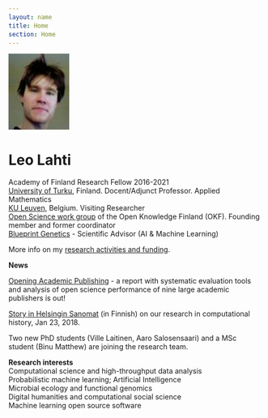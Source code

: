 ```yaml
---
layout: name
title: Home
section: Home
---
```


<img class='inset right' src='images/meitsi2006.jpg' title='Leo Lahti' alt='Photo' width='120px' />

Leo Lahti
=======

Academy of Finland Research Fellow 2016-2021  
[University of Turku](https://www.utu.fi/en/units/sci/units/math/Pages/home.aspx), Finland. Docent/Adjunct Professor. Applied Mathematics  
[KU Leuven](http://www.kuleuven.be/wieiswie/en/unit/50000700), Belgium. Visiting Researcher  
[Open Science work group](http://fi.okfn.org/wg/openscience/) of the
Open Knowledge Finland (OKF). Founding member and former coordinator  
[Blueprint Genetics](https://blueprintgenetics.com/) - Scientific Advisor (AI & Machine Learning)  

More info on my [research activities and funding](info/).


**News**

[Opening Academic Publishing](https://openscience.fi/opening-academic-publishing) - a report with systematic evaluation tools and analysis of open science performance of nine large academic publishers is out!

[Story in Helsingin Sanomat](https://www.hs.fi/paivanlehti/23012018/art-2000005534747.html) (in Finnish) on our research in computational history, Jan 23, 2018.

Two new PhD students (Ville Laitinen, Aaro Salosensaari) and a MSc student (Binu Matthew) are joining the research team.


**Research interests**  
Computational science and high-throughput data analysis  
Probabilistic machine learning; Artificial Intelligence  
Microbial ecology and functional genomics  
Digital humanities and computational social science  
Machine learning open source software  



<!-- I am computational scientist focusing on the development and application of novel computational techniques in data-intensive research fields, in particular functional genomics and microbial ecology of the human body and [http://sorvi.r-forge.r-project.org open government data in Finland]. 
Computational analysis of human microbial ecology forms the current main focus of my research activity at [http://www.mib.wur.nl/UK/ Laboratory of Microbiology, Wageningen University], Netherlands. Before that, I was employed at [http://www.vetmed.helsinki.fi/apalva/index.htm Centre of Excellence in Microbial Food Safety Research], Department of Veterinary Bioscience, University of Helsinki, Finland, [http://www.cis.hut.fi/research Adaptive Informatics Research Centre of Excellence], Aalto University, [http://www.helsinki.fi/cmg/english/group/research_group.html Laboratory of Cytomolecular Genetics], University of Helsinki and as a visiting researcher at [http://www.ebi.ac.uk European Bioinformatics Institute EBI], Hinxton, UK, developing machine learning approaches for genome- and organism-wide analysis of the human transcriptome, cancer genomics, and cross-species studies. For further information, see the occasional [http://antagomir.wordpress.com opencomp] blog on computational science and a [[User:Leo_Lahti/bio|brief biography of my research career]]. -->



